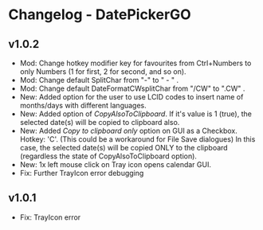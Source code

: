 # Changelog - DatePickerGO

## v1.0.2
- Mod: Change hotkey modifier key for favourites from Ctrl+Numbers to only Numbers (1 for first, 2 for second, and so on).
- Mod: Change default SplitChar from "-" to " - " .
- Mod: Change default DateFormatCWsplitChar from "/CW" to ".CW" .
- New: Added option for the user to use LCID codes to insert name of months/days with different languages. 
- New: Added option of _CopyAlsoToClipboard_. If it's value is 1 (true), the selected date(s) will be copied to clipboard also.
- New: Added _Copy to clipboard only_ option on GUI as a Checkbox. Hotkey: 'C'. (This could be a workaround for File Save dialogues)
In this case, the selected date(s) will be copied ONLY to the clipboard (regardless the state of CopyAlsoToClipboard option).
- New: 1x left mouse click on Tray icon opens calendar GUI.
- Fix: Further TrayIcon error debugging

## v1.0.1
- Fix: TrayIcon error